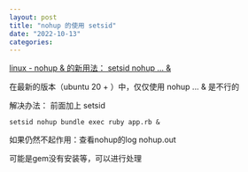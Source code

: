 ```yaml
---
layout: post
title: "nohup 的使用 setsid"
date: "2022-10-13"
categories: 
---
```

<p><a href="http://www.siwei.me/blog/posts/linux-nohup-setsid-nohup">linux - nohup &amp; 的新用法： setsid nohup ... &amp; </a></p>

<p>在最新的版本（ubuntu 20 + ）中，仅仅使用 nohup ... &amp; 是不行的</p>

<p>解决办法： 前面加上 setsid</p>

<pre><code>setsid nohup bundle exec ruby app.rb &amp;</code></pre>

<p>如果仍然不起作用：查看nohup的log nohup.out</p>

<p>可能是gem没有安装等，可以进行处理</p>

